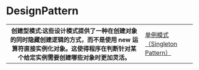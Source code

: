 # DesignPattern

<table>
  <tr>
     <th rowspan="5">创建型模式:这些设计模式提供了一种在创建对象的同时隐藏创建逻辑的方式，而不是使用 new 运算符直接实例化对象。这使得程序在判断针对某个给定实例需要创建哪些对象时更加灵活。</th>
     <td><a href="./1、单例模式.md">单例模式（Singleton Pattern）</a></td>
  </tr>  
</teble>
